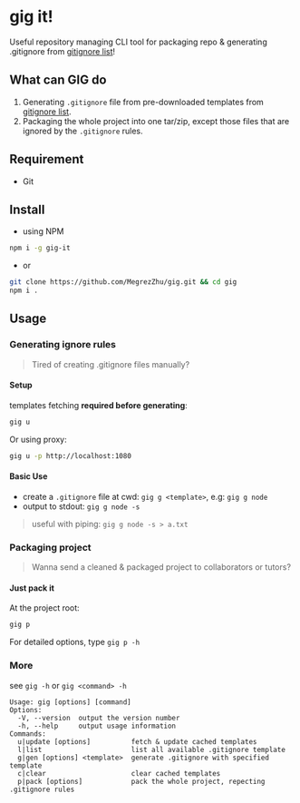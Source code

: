 # gig it!
Useful repository managing CLI tool for packaging repo & generating .gitignore from [gitignore list](https://github.com/github/gitignore)!

## What can GIG do

1. Generating `.gitignore` file from pre-downloaded templates from [gitignore list](https://github.com/github/gitignore).
2. Packaging the whole project into one tar/zip, except those files that are ignored by the `.gitignore` rules.

## Requirement

* Git

## Install

* using NPM

```bash
npm i -g gig-it
```

* or

```bash
git clone https://github.com/MegrezZhu/gig.git && cd gig
npm i .
```

## Usage

### Generating ignore rules

> Tired of creating .gitignore files manually?

#### Setup

templates fetching **required before generating**:

```bash
gig u
```

Or using proxy:

```bash
gig u -p http://localhost:1080
```

#### Basic Use

* create a `.gitignore` file at cwd: `gig g <template>`, e.g: `gig g node`
* output to stdout: `gig g node -s`

> useful with piping: `gig g node -s > a.txt`

### Packaging project

> Wanna send a cleaned & packaged project to collaborators or tutors?

#### Just pack it

At the project root:

```bash
gig p
```

For detailed options, type `gig p -h`

### More

see `gig -h` or `gig <command> -h`

```
Usage: gig [options] [command]
Options:
  -V, --version  output the version number
  -h, --help     output usage information
Commands:
  u|update [options]          fetch & update cached templates
  l|list                      list all available .gitignore template
  g|gen [options] <template>  generate .gitignore with specified template
  c|clear                     clear cached templates
  p|pack [options]            pack the whole project, repecting .gitignore rules
```

